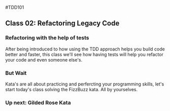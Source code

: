 #TDD101

## Class 02: Refactoring Legacy Code

### Refactoring with the help of tests
After being introduced to how using the TDD approach helps you build code better and faster, this class we'll see how having tests will help you refactor your code and even someone else's. 

### But Wait
Kata's are all about practicing and perfercting your programming skills, let's start today's class solving the FizzBuzz kata. All by yourselves.

### Up next: Gilded Rose Kata




